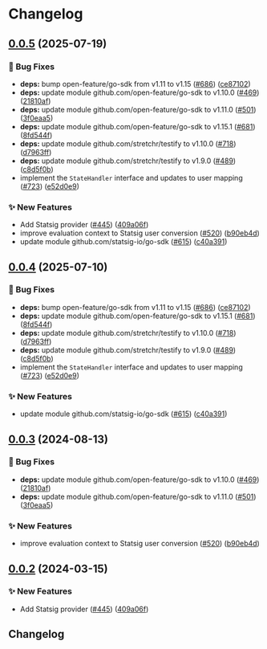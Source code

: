 # Changelog

## [0.0.5](https://github.com/gdegiorgio/go-sdk-contrib/compare/providers/statsig-v0.0.4...providers/statsig/v0.0.5) (2025-07-19)


### 🐛 Bug Fixes

* **deps:** bump open-feature/go-sdk from v1.11 to v1.15 ([#686](https://github.com/gdegiorgio/go-sdk-contrib/issues/686)) ([ce87102](https://github.com/gdegiorgio/go-sdk-contrib/commit/ce871021d0c45d3c992bb00b33c8b7a8e337e9a3))
* **deps:** update module github.com/open-feature/go-sdk to v1.10.0 ([#469](https://github.com/gdegiorgio/go-sdk-contrib/issues/469)) ([21810af](https://github.com/gdegiorgio/go-sdk-contrib/commit/21810afc33fce9a3940ec9dc59e65f140fcbaa57))
* **deps:** update module github.com/open-feature/go-sdk to v1.11.0 ([#501](https://github.com/gdegiorgio/go-sdk-contrib/issues/501)) ([3f0eaa5](https://github.com/gdegiorgio/go-sdk-contrib/commit/3f0eaa575500baa663dc24dbfc6cf8214565471f))
* **deps:** update module github.com/open-feature/go-sdk to v1.15.1 ([#681](https://github.com/gdegiorgio/go-sdk-contrib/issues/681)) ([8fd544f](https://github.com/gdegiorgio/go-sdk-contrib/commit/8fd544ff81fd25eed655a214aa1ae1906a436f0d))
* **deps:** update module github.com/stretchr/testify to v1.10.0 ([#718](https://github.com/gdegiorgio/go-sdk-contrib/issues/718)) ([d7963ff](https://github.com/gdegiorgio/go-sdk-contrib/commit/d7963ff4f0a9bd25968efca31b92fdfd886a9e92))
* **deps:** update module github.com/stretchr/testify to v1.9.0 ([#489](https://github.com/gdegiorgio/go-sdk-contrib/issues/489)) ([c8d5f0b](https://github.com/gdegiorgio/go-sdk-contrib/commit/c8d5f0b336a826f35fbe43834bcb9a063e276f28))
* implement the `StateHandler` interface and updates to user mapping ([#723](https://github.com/gdegiorgio/go-sdk-contrib/issues/723)) ([e52d0e9](https://github.com/gdegiorgio/go-sdk-contrib/commit/e52d0e973f130d6e904ee4f5727f1c2d433851d8))


### ✨ New Features

* Add Statsig provider ([#445](https://github.com/gdegiorgio/go-sdk-contrib/issues/445)) ([409a06f](https://github.com/gdegiorgio/go-sdk-contrib/commit/409a06fcf0157469495cf759692f333ae9d808f6))
* improve evaluation context to Statsig user conversion ([#520](https://github.com/gdegiorgio/go-sdk-contrib/issues/520)) ([b90eb4d](https://github.com/gdegiorgio/go-sdk-contrib/commit/b90eb4de72975b4b60addefdab3f2cf20a82ff72))
* update module github.com/statsig-io/go-sdk ([#615](https://github.com/gdegiorgio/go-sdk-contrib/issues/615)) ([c40a391](https://github.com/gdegiorgio/go-sdk-contrib/commit/c40a391bff6046628af78cc61ecc3089c1f15e39))

## [0.0.4](https://github.com/open-feature/go-sdk-contrib/compare/providers/statsig/v0.0.3...providers/statsig/v0.0.4) (2025-07-10)


### 🐛 Bug Fixes

* **deps:** bump open-feature/go-sdk from v1.11 to v1.15 ([#686](https://github.com/open-feature/go-sdk-contrib/issues/686)) ([ce87102](https://github.com/open-feature/go-sdk-contrib/commit/ce871021d0c45d3c992bb00b33c8b7a8e337e9a3))
* **deps:** update module github.com/open-feature/go-sdk to v1.15.1 ([#681](https://github.com/open-feature/go-sdk-contrib/issues/681)) ([8fd544f](https://github.com/open-feature/go-sdk-contrib/commit/8fd544ff81fd25eed655a214aa1ae1906a436f0d))
* **deps:** update module github.com/stretchr/testify to v1.10.0 ([#718](https://github.com/open-feature/go-sdk-contrib/issues/718)) ([d7963ff](https://github.com/open-feature/go-sdk-contrib/commit/d7963ff4f0a9bd25968efca31b92fdfd886a9e92))
* **deps:** update module github.com/stretchr/testify to v1.9.0 ([#489](https://github.com/open-feature/go-sdk-contrib/issues/489)) ([c8d5f0b](https://github.com/open-feature/go-sdk-contrib/commit/c8d5f0b336a826f35fbe43834bcb9a063e276f28))
* implement the `StateHandler` interface and updates to user mapping ([#723](https://github.com/open-feature/go-sdk-contrib/issues/723)) ([e52d0e9](https://github.com/open-feature/go-sdk-contrib/commit/e52d0e973f130d6e904ee4f5727f1c2d433851d8))


### ✨ New Features

* update module github.com/statsig-io/go-sdk ([#615](https://github.com/open-feature/go-sdk-contrib/issues/615)) ([c40a391](https://github.com/open-feature/go-sdk-contrib/commit/c40a391bff6046628af78cc61ecc3089c1f15e39))

## [0.0.3](https://github.com/open-feature/go-sdk-contrib/compare/providers/statsig/v0.0.2...providers/statsig/v0.0.3) (2024-08-13)


### 🐛 Bug Fixes

* **deps:** update module github.com/open-feature/go-sdk to v1.10.0 ([#469](https://github.com/open-feature/go-sdk-contrib/issues/469)) ([21810af](https://github.com/open-feature/go-sdk-contrib/commit/21810afc33fce9a3940ec9dc59e65f140fcbaa57))
* **deps:** update module github.com/open-feature/go-sdk to v1.11.0 ([#501](https://github.com/open-feature/go-sdk-contrib/issues/501)) ([3f0eaa5](https://github.com/open-feature/go-sdk-contrib/commit/3f0eaa575500baa663dc24dbfc6cf8214565471f))


### ✨ New Features

* improve evaluation context to Statsig user conversion ([#520](https://github.com/open-feature/go-sdk-contrib/issues/520)) ([b90eb4d](https://github.com/open-feature/go-sdk-contrib/commit/b90eb4de72975b4b60addefdab3f2cf20a82ff72))

## [0.0.2](https://github.com/open-feature/go-sdk-contrib/compare/providers/statsig-v0.0.1...providers/statsig/v0.0.2) (2024-03-15)


### ✨ New Features

* Add Statsig provider ([#445](https://github.com/open-feature/go-sdk-contrib/issues/445)) ([409a06f](https://github.com/open-feature/go-sdk-contrib/commit/409a06fcf0157469495cf759692f333ae9d808f6))

## Changelog
